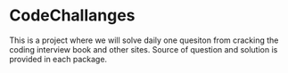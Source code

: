 # CodeChallanges
This is a project where we will solve daily one quesiton from cracking the coding interview book and other sites. Source of question and solution is provided in each package.
